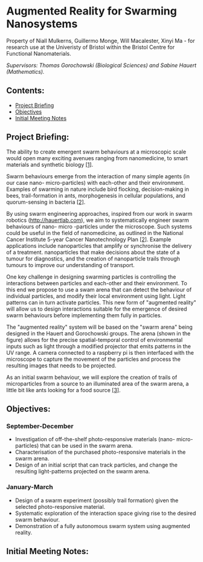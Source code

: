 # Augmented Reality for Swarming Nanosystems
Property of Niall Mulkerns, Guillermo Monge, Will Macalester, Xinyi Ma - for research use at the Univeristy of Bristol within the Bristol Centre for Functional Nanomaterials. 

*Supervisors: 	Thomas Gorochowski (Biological Sciences) and Sabine Hauert (Mathematics).*

## Contents:

- [Project Briefing](#project-briefing)
- [Objectives](#objectives)
- [Initial Meeting Notes](#initial-meeting-notes)

## Project Briefing:

The ability to create emergent swarm behaviours at a microscopic scale would open many exciting avenues ranging from nanomedicine, to smart materials and synthetic biology [[1]](https://ac.els-cdn.com/S1748013213001138/1-s2.0-S1748013213001138-main.pdf?_tid=9c812716-a200-11e7-9124-00000aab0f26&acdnat=1506351096_a5decc7d2a13a12a911bfb301b2ab5e8).

Swarm behaviours emerge from the interaction of many simple agents (in our case nano- micro-particles) with each-other and their environment. Examples of swarming in nature include bird flocking, decision-making in bees, trail-formation in ants, morphogenesis in cellular populations, and quorum-sensing in bacteria [[2]](http://www.sciencedirect.com/science/article/pii/S0167779914001334).

By using swarm engineering approaches, inspired from our work in swarm robotics (http://hauertlab.com), we aim to systematically engineer swarm behaviours of nano- micro -particles under the microscope. Such systems could be useful in the field of nanomedicine, as outlined in the National Cancer Institute 5-year Cancer Nanotechnology Plan [[2]](http://www.sciencedirect.com/science/article/pii/S0167779914001334). Example applications include nanoparticles that amplify or synchronise the delivery of a treatment. nanoparticles that make decisions about the state of a tumour for diagnostics, and the creation of nanoparticle trails through tumours to improve our understanding of transport.

One key challenge in designing swarming particles is controlling the interactions between particles and each-other and their environment. To this end we propose to use a swam arena that can detect the behaviour of individual particles, and modify their local environment using light. Light patterns can in turn activate particles. This new form of "augmented reality" will allow us to design interactions suitable for the emergence of desired swarm behaviours before implementing them fully in particles.

The "augmented reality" system will be based on the "swarm arena" being designed in the Hauert and Gorochowski groups. The arena (shown in the figure) allows for the precise spatial-temporal control of environmental inputs such as light through a modified projector that emits patterns in the UV range. A camera connected to a raspberry pi is then interfaced with the microscope to capture the movement of the particles and process the resulting images that needs to be projected.

As an initial swarm behaviour, we will explore the creation of trails of microparticles from a source to an illuminated area of the swarm arena, a little bit like ants looking for a food source [[3]](https://link.springer.com/content/pdf/10.1007%2Fs11721-008-0013-5.pdf). 

## Objectives:

### September-December

- Investigation of off-the-shelf photo-responsive materials (nano- micro-particles) that can be used in the swarm arena.
- Characterisation of the purchased photo-responsive materials in the swarm arena.
- Design of an initial script that can track particles, and change the resulting light-patterns projected on the swarm arena.    

### January-March

- Design of a swarm experiment (possibly trail formation) given the selected photo-responsive material.
- Systematic exploration of the interaction space giving rise to the desired swarm behaviour.
- Demonstration of a fully autonomous swarm system using augmented reality.

## Initial Meeting Notes:


